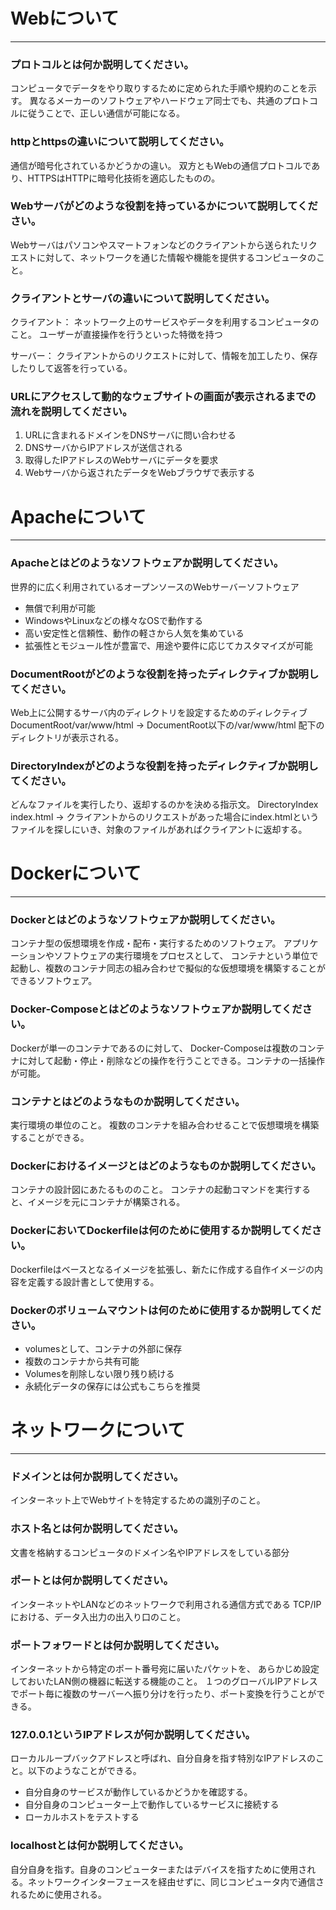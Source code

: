 # Webについて
---
### プロトコルとは何か説明してください。
コンピュータでデータをやり取りするために定められた手順や規約のことを示す。
異なるメーカーのソフトウェアやハードウェア同士でも、共通のプロトコルに従うことで、正しい通信が可能になる。


### httpとhttpsの違いについて説明してください。
通信が暗号化されているかどうかの違い。
双方ともWebの通信プロトコルであり、HTTPSはHTTPに暗号化技術を適応したものの。


### Webサーバがどのような役割を持っているかについて説明してください。
Webサーバはパソコンやスマートフォンなどのクライアントから送られたリクエストに対して、ネットワークを通じた情報や機能を提供するコンピュータのこと。


### クライアントとサーバの違いについて説明してください。
クライアント：
ネットワーク上のサービスやデータを利用するコンピュータのこと。
ユーザーが直接操作を行うといった特徴を持つ

サーバー：
クライアントからのリクエストに対して、情報を加工したり、保存したりして返答を行っている。


### URLにアクセスして動的なウェブサイトの画面が表示されるまでの流れを説明してください。
 1. URLに含まれるドメインをDNSサーバに問い合わせる
 2. DNSサーバからIPアドレスが送信される
 3. 取得したIPアドレスのWebサーバにデータを要求
 4. Webサーバから返されたデータをWebブラウザで表示する

# Apacheについて
---
### Apacheとはどのようなソフトウェアか説明してください。
世界的に広く利用されているオープンソースのWebサーバーソフトウェア
 - 無償で利用が可能
 - WindowsやLinuxなどの様々なOSで動作する
 - 高い安定性と信頼性、動作の軽さから人気を集めている
 - 拡張性とモジュール性が豊富で、用途や要件に応じてカスタマイズが可能


### DocumentRootがどのような役割を持ったディレクティブか説明してください。
Web上に公開するサーバ内のディレクトリを設定するためのディレクティブ
DocumentRoot/var/www/html
-> DocumentRoot以下の/var/www/html 配下のディレクトリが表示される。


### DirectoryIndexがどのような役割を持ったディレクティブか説明してください。
どんなファイルを実行したり、返却するのかを決める指示文。
DirectoryIndex index.html
-> クライアントからのリクエストがあった場合にindex.htmlというファイルを探しにいき、対象のファイルがあればクライアントに返却する。

# Dockerについて
---
### Dockerとはどのようなソフトウェアか説明してください。
コンテナ型の仮想環境を作成・配布・実行するためのソフトウェア。
アプリケーションやソフトウェアの実行環境をプロセスとして、
コンテナという単位で起動し、複数のコンテナ同志の組み合わせで擬似的な仮想環境を構築することができるソフトウェア。

### Docker-Composeとはどのようなソフトウェアか説明してください。
Dockerが単一のコンテナであるのに対して、
Docker-Composeは複数のコンテナに対して起動・停止・削除などの操作を行うことできる。コンテナの一括操作が可能。


### コンテナとはどのようなものか説明してください。
実行環境の単位のこと。
複数のコンテナを組み合わせることで仮想環境を構築することができる。

### Dockerにおけるイメージとはどのようなものか説明してください。
コンテナの設計図にあたるもののこと。
コンテナの起動コマンドを実行すると、イメージを元にコンテナが構築される。

### DockerにおいてDockerfileは何のために使用するか説明してください。
Dockerfileはベースとなるイメージを拡張し、新たに作成する自作イメージの内容を定義する設計書として使用する。

### Dockerのボリュームマウントは何のために使用するか説明してください。
 - volumesとして、コンテナの外部に保存
 - 複数のコンテナから共有可能
 - Volumesを削除しない限り残り続ける
 - 永続化データの保存には公式もこちらを推奨


# ネットワークについて
---
### ドメインとは何か説明してください。
インターネット上でWebサイトを特定するための識別子のこと。


### ホスト名とは何か説明してください。
文書を格納するコンピュータのドメイン名やIPアドレスをしている部分


### ポートとは何か説明してください。
インターネットやLANなどのネットワークで利用される通信方式である
TCP/IPにおける、データ入出力の出入り口のこと。


### ポートフォワードとは何か説明してください。
インターネットから特定のポート番号宛に届いたパケットを、
あらかじめ設定しておいたLAN側の機器に転送する機能のこと。
１つのグローバルIPアドレスでポート毎に複数のサーバーへ振り分けを行ったり、ポート変換を行うことができる。

### 127.0.0.1というIPアドレスが何か説明してください。
ローカルループバックアドレスと呼ばれ、自分自身を指す特別なIPアドレスのこと。以下のようなことができる。
 - 自分自身のサービスが動作しているかどうかを確認する。
 - 自分自身のコンピューター上で動作しているサービスに接続する
 - ローカルホストをテストする

### localhostとは何か説明してください。
自分自身を指す。自身のコンピューターまたはデバイスを指すために使用される。ネットワークインターフェースを経由せずに、同じコンピュータ内で通信されるために使用される。




